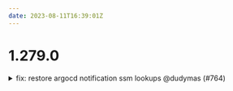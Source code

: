 ```yaml
---
date: 2023-08-11T16:39:01Z
---
```


# 1.279.0

<details>
  <summary>fix: restore argocd notification ssm lookups @dudymas (#764)</summary>

### what
* revert some changes to `argocd` component
* connect argocd notifications with ssm secrets
* remove `deployment_id` from `argocd-repo` component
* correct `app_hostname` since gha usually adds protocol

### why
* regressions with argocd notifications caused github actions to timeout
* `deployment_id` no longer needed for fascilitating communication between gha
and ArgoCD
* application urls were incorrect and problematic during troubleshooting


</details>